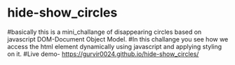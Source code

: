 # hide-show_circles
#basically this is a mini_challange of disappearing circles based on javascript DOM-Document Object Model.
#In this challange you see how we access the html element dynamically using javascript and applying styling on it. 
#Live demo- https://gurvir0024.github.io/hide-show_circles/
